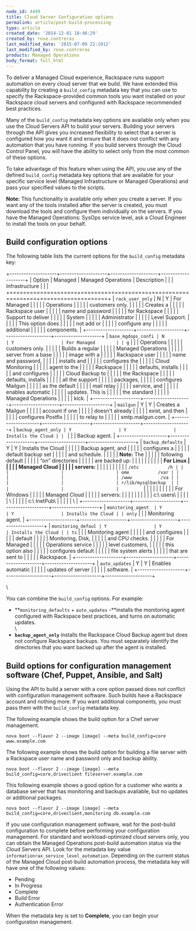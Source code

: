 ```yaml
---
node_id: 4449
title: Cloud Server Configuration options
permalink: article/post-build-processing
type: article
created_date: '2014-12-01 18:46:29'
created_by: rose.contreras
last_modified_date: '2015-07-09 22:1012'
last_modified_by: rose.contreras
products: Managed Operations
body_format: full_html
---
```


To deliver a Managed Cloud experience, Rackspace runs support automation
on every cloud server that we build. We have extended this capability by
creating a `build_config` metadata key that you can use to specify the
Rackspace-provided common tools you want installed on your Rackspace
cloud servers and configured with Rackspace recommended best practices.

Many of the `build_config` metadata key options are available only when
you use the Cloud Servers API to build your servers. Building your
servers through the API gives you increased flexibility to select that a
server is configured how you want it and ensure that it does not
conflict with any automation that you have running. If you build servers
through the Cloud Control Panel, you will have the ability to select
only from the most common of these options.

To take advantage of this feature when using the API, you use any of the
defined `build_config` metadata key options that are available for your
specific service level (Managed Infrastructure or Managed Operations)
and pass your specified values to the scripts.

**Note:** This functionality is available only when you create a server.
If you want any of the tools installed after the server is created, you
must download the tools and configure them individually on the servers.
If you have the Managed Operations: SysOps service level, ask a Cloud
Engineer to install the tools on your behalf.

Build configuration options
---------------------------

The following table lists the current options for the `build_config`
metadata key:

+--------------------+--------------------+--------------------+--------------------+
| Option             | Managed            | Managed Operations | Description        |
|                    | Infrastructure     |                    |                    |
+====================+====================+====================+====================+
| `rack_user_only`   | N                  | Y                  | For Managed        |
|                    |                    |                    | Operations         |
|                    |                    |                    | customers only.    |
|                    |                    |                    | Creates a          |
|                    |                    |                    | Rackspace user     |
|                    |                    |                    | name and password  |
|                    |                    |                    | for Rackspace      |
|                    |                    |                    | Support to deliver |
|                    |                    |                    | System             |
|                    |                    |                    | Administrator      |
|                    |                    |                    | Level Support.     |
|                    |                    |                    | This option does   |
|                    |                    |                    | not add or         |
|                    |                    |                    | configure any      |
|                    |                    |                    | additional         |
|                    |                    |                    | components.        |
+--------------------+--------------------+--------------------+--------------------+
| `base_mgdops_confi | N                  | Y                  | For Managed        |
| g`                 |                    |                    | Operations         |
|                    |                    |                    | customers only.    |
|                    |                    |                    | Builds a regular   |
|                    |                    |                    | Managed Operations |
|                    |                    |                    | server from a base |
|                    |                    |                    | image with a       |
|                    |                    |                    | Rackspace user     |
|                    |                    |                    | name and password, |
|                    |                    |                    | installs and       |
|                    |                    |                    | configures the     |
|                    |                    |                    | Cloud Monitoring   |
|                    |                    |                    | agent to the       |
|                    |                    |                    | Rackspace          |
|                    |                    |                    | defaults, installs |
|                    |                    |                    | and configures     |
|                    |                    |                    | Cloud Backup to    |
|                    |                    |                    | the Rackspace      |
|                    |                    |                    | defaults, installs |
|                    |                    |                    | all the support    |
|                    |                    |                    | packages,          |
|                    |                    |                    | configures Mailgun |
|                    |                    |                    | as the default     |
|                    |                    |                    | mail relay         |
|                    |                    |                    | service, and       |
|                    |                    |                    | enables automatic  |
|                    |                    |                    | updates. This is   |
|                    |                    |                    | the standard       |
|                    |                    |                    | Managed Operations |
|                    |                    |                    | kick.              |
+--------------------+--------------------+--------------------+--------------------+
| `mailgun`          | Y                  | Y                  | Creates a Mailgun  |
|                    |                    |                    | account if one     |
|                    |                    |                    | doesn't already    |
|                    |                    |                    | exist, and then    |
|                    |                    |                    | configures Postfix |
|                    |                    |                    | to relay to        |
|                    |                    |                    | smtp.mailgun.com.  |
+--------------------+--------------------+--------------------+--------------------+
| `backup_agent_only | Y                  | Y                  | Installs the Cloud |
| `                  |                    |                    | Backup agent.      |
+--------------------+--------------------+--------------------+--------------------+
| `backup_defaults`  | Y                  | Y                  | Installs the Cloud |
|                    |                    |                    | Backup agent, and  |
|                    |                    |                    | configures a       |
|                    |                    |                    | default backup set |
|                    |                    |                    | and schedule.      |
|                    |                    |                    | **Note:** The      |
|                    |                    |                    | following default  |
|                    |                    |                    | &ldquo;on&rdquo; directories   |
|                    |                    |                    | are backed up:     |
|                    |                    |                    |                    |
|                    |                    |                    | **For Linux        |
|                    |                    |                    | Managed Cloud      |
|                    |                    |                    | servers:**         |
|                    |                    |                    |                    |
|                    |                    |                    | `/etc           /h |
|                    |                    |                    | ome           /var |
|                    |                    |                    | /www           /va |
|                    |                    |                    | r/lib/mysqlbackup  |
|                    |                    |                    |         `          |
|                    |                    |                    |                    |
|                    |                    |                    | For Windows        |
|                    |                    |                    | Managed Cloud      |
|                    |                    |                    | servers:           |
|                    |                    |                    |                    |
|                    |                    |                    | c:\\ users\        |
|                    |                    |                    | \                  |
|                    |                    |                    |  c:\\ InetPub\     |
|                    |                    |                    | \                  |
+--------------------+--------------------+--------------------+--------------------+
| `monitoring_agent_ | Y                  | Y                  | Installs the Cloud |
| only`              |                    |                    | Monitoring agent.  |
+--------------------+--------------------+--------------------+--------------------+
| `monitoring_defaul | Y                  | Y                  | Installs the Cloud |
| ts`                |                    |                    | Monitoring agent   |
|                    |                    |                    | and configures     |
|                    |                    |                    | default            |
|                    |                    |                    | Monitoring, Disk,  |
|                    |                    |                    | and CPU checks.    |
|                    |                    |                    | For Managed        |
|                    |                    |                    | Operations service |
|                    |                    |                    | level customers,   |
|                    |                    |                    | this option also   |
|                    |                    |                    | configures default |
|                    |                    |                    | file system alerts |
|                    |                    |                    | that are sent to   |
|                    |                    |                    | Rackspace.         |
+--------------------+--------------------+--------------------+--------------------+
| `auto_updates`     | Y                  | Y                  | Enables automatic  |
|                    |                    |                    | updates of server  |
|                    |                    |                    | software.          |
+--------------------+--------------------+--------------------+--------------------+

\

You can combine the `build_config` options. For example:

-   **`monitoring_defaults` + `auto_updates` -**installs the monitoring
    agent configured with Rackspace best practices, and turns on
    automatic updates.\
    \
-   **`backup_agent_only`** installs the Rackspace Cloud Backup agent
    but does not configure Rackspace backups. You must separately
    identify the directories that you want backed up after the agent is
    installed.

Build options for configuration management software (Chef, Puppet, Ansible, and Salt)
-------------------------------------------------------------------------------------

Using the API to build a server with a core option passed does not
conflict with configuration management software. Such builds have a
Rackspace account and nothing more. If you want additional components,
you must pass them with the `build_config` metadata key.

The following example shows the build option for a Chef server
management.

    nova boot --flavor 2 --image [image] --meta build_config=core www.example.com

The following example shows the build option for building a file server
with a Rackspace user name and password only and backup ability.

    nova boot --flavor 2 --image [image] --meta build_config=core,driveclient fileserver.example.com

This following example shows a good option for a customer who wants a
database server that has monitoring and backups available, but no
updates or additional packages.

    nova boot --flavor 2 --image [image] --meta build_config=core,driveclient,monitoring db.example.com

If you use configuration management software, wait for the post-build
configuration to complete before performing your configuration
management. For standard and workload-optimized cloud servers only, you
can obtain the Managed Operations post-build automation status via the
Cloud Servers API. Look for the metadata key value
`informationrax_service_level_automation`. Depending on the current
status of the Managed Cloud post-build automation process, the metadata
key will have one of the following values:

-   Pending
-   In Progress
-   Complete
-   Build Error
-   Authentication Error

When the metadata key is set to **Complete**, you can begin your
configuration management.

 

